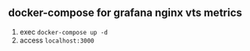 docker-compose for grafana nginx vts metrics
---

1. exec `docker-compose up -d`
2. access `localhost:3000`
